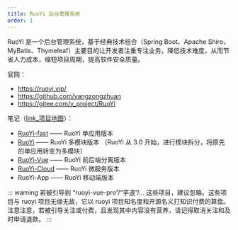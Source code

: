```yaml
---
title: RuoYi 后台管理系统
order: 1
---
```


RuoYi 是一个后台管理系统，基于经典技术组合（Spring Boot、Apache Shiro、MyBatis、Thymeleaf）主要目的让开发者注重专注业务，降低技术难度，从而节省人力成本，缩短项目周期，提高软件安全质量。

官网：

- <https://ruoyi.vip/>
- <https://github.com/yangzongzhuan>
- <https://gitee.com/y_project/RuoYi>

笔记（[link\_项目地图](https://doc.ruoyi.vip/ruoyi/document/xmkz.html)）：

- [RuoYi-fast](./ruoyi.md) —— RuoYi 单应用版本
- [RuoYi](./ruoyi.md) —— RuoYi 多模块版本 （RuoYi 从 3.0 开始，进行模块拆分，将原先的单应用转变为多模块）
- [RuoYi-Vue](./ruoyi-vue.md) —— RuoYi 前后端分离版本
- [RuoYi-Cloud](./ruoyi-cloud.md) —— RuoYi 微服务版本
- RuoYi-App —— RuoYi 移动端版本

::: warning
若被引导到 “ruoyi-vue-pro”/“芋道”/... 这些项目，建议忽略。这些项目与 ruoyi 项目无缘无故，它以 ruoyi 项目知名度和开源名义打知识付费的算盘。
注意注意，若被引导关注或付费，且发现其中内容没有营养，请记得取消关注和及时申请退款。
:::
